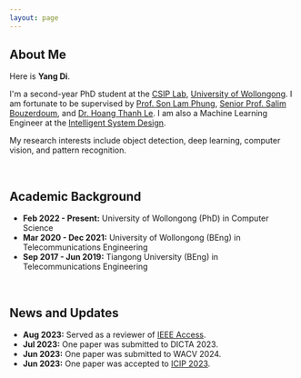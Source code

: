 ```yaml
---
layout: page
---
```


## About Me

Here is **Yang Di**.

I'm a second-year PhD student at the [CSIP Lab](https://www.uow.edu.au/engineering-information-sciences/research/signals-information-and-communications-research-institute-sicom/), [University of Wollongong](https://www.uow.edu.au/). I am fortunate to be supervised by [Prof. Son Lam Phung](https://scholars.uow.edu.au/lam-phung), [Senior Prof. Salim Bouzerdoum](https://scholars.uow.edu.au/a-bouzerdoum), and [Dr. Hoang Thanh Le](https://scholars.uow.edu.au/thanh-le-hoang). I am also a Machine Learning Engineer at the [Intelligent System Design](https://isd.ai/).

My research interests include object detection, deep learning, computer vision, and pattern recognition. 

<br>

## Academic Background

- **Feb 2022 - Present:** University of Wollongong (PhD) in Computer Science
- **Mar 2020 - Dec 2021:** University of Wollongong (BEng) in Telecommunications Engineering
- **Sep 2017 - Jun 2019:** Tiangong University (BEng) in Telecommunications Engineering

<br>

## News and Updates

- **Aug 2023:** Served as a reviewer of [IEEE Access](https://ieeeaccess.ieee.org/).
- **Jul 2023:** One paper was submitted to DICTA 2023.
- **Jun 2023:** One paper was submitted to WACV 2024.
- **Jun 2023:** One paper was accepted to [ICIP 2023](https://2023.ieeeicip.org/). <br>
